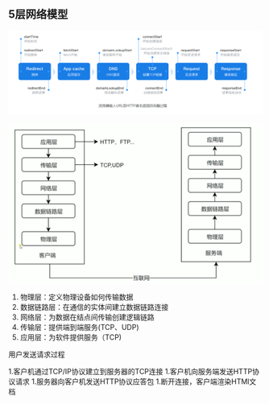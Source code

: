 ## 5层网络模型

![网络请求流程](https://github.com/ltf9651/Blog/blob/master/HTTP/HTTP_Process.png)


![网络模型分层](https://github.com/ltf9651/Blog/blob/master/HTTP/Layers.png)

1. 物理层：定义物理设备如何传输数据
1. 数据链路层：在通信的实体间建立数据链路连接
1. 网络层：为数据在结点间传输创建逻辑链路
1. 传输层：提供端到端服务(TCP、UDP)
1. 应用层：为软件提供服务（TCP)

用户发送请求过程

1.客户机通过TCP/IP协议建立到服务器的TCP连接
1.客户机向服务端发送HTTP协议请求
1.服务器向客户机发送HTTP协议应答包
1.断开连接，客户端渲染HTMl文档